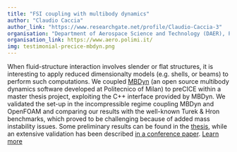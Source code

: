 ```yaml
---
title: "FSI coupling with multibody dynamics"
author: "Claudio Caccia"
author_link: "https://www.researchgate.net/profile/Claudio-Caccia-3"
organisation: "Department of Aerospace Science and Technology (DAER), Politecnico of Milan, Italy"
organisation_link: https://www.aero.polimi.it/
img: testimonial-precice-mbdyn.png
---
```

When fluid-structure interaction involves slender or flat structures, it is interesting to apply reduced dimensionalty models (e.g. shells, or beams) to perform such computations. We coupled [MBDyn](https://www.mbdyn.org/) (an open source multibody dynamics software developed at Politecnico of Milan) to preCICE within a master thesis project, exploiting the C++ interface provided by MBDyn. We validated the set-up in the incompressible regime coupling MBDyn and OpenFOAM and comparing our results with the well-known Turek & Hron benchmarks, which proved to be challenging because of added mass instability issues. Some preliminary results can be found in the [thesis](http://hdl.handle.net/10589/175517), while an extensive validation has been described [in a conference paper](https://www.researchgate.net/publication/352642167_COUPLING_MULTI-BODY_AND_FLUID_DYNAMICS_ANALYSIS_WITH_PRECICE_AND_MBDYN).
[Learn more](https://public.gitlab.polimi.it/DAER/mbdyn/-/wikis/preCICE-MBDyn-adapter)
